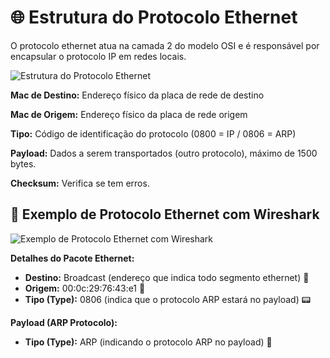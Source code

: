 # 🌐 Estrutura do Protocolo Ethernet 
O protocolo ethernet atua na camada 2 do modelo OSI e é responsável por
encapsular o protocolo IP em redes locais.

![Estrutura do Protocolo Ethernet](https://github.com/Dudarng/HackS-ntese/blob/main/Análise%20de%20Rede/Assets/Protocolo%20Ethernet/EstruturaEthernet.png)

**Mac de Destino:** Endereço físico da placa de rede de destino

**Mac de Origem:** Endereço físico da placa de rede origem

**Tipo:** Código de identificação do protocolo (0800 = IP / 0806 = ARP)

**Payload:** Dados a serem transportados (outro protocolo), máximo de 1500 bytes.

**Checksum:** Verifica se tem erros.

## 🦈 Exemplo de Protocolo Ethernet com Wireshark

![Exemplo de Protocolo Ethernet com Wireshark](https://github.com/Dudarng/HackS-ntese/blob/main/Análise%20de%20Rede/Assets/Protocolo%20Ethernet/Ex%20Ethernet%20Wireshark.png)

**Detalhes do Pacote Ethernet:**

- **Destino:** Broadcast (endereço que indica todo segmento ethernet) 📢
- **Origem:** 00:0c:29:76:43:e1 🔄
- **Tipo (Type):** 0806 (indica que o protocolo ARP estará no payload) 📟

**Payload (ARP Protocolo):**

- **Tipo (Type):** ARP (indicando o protocolo ARP no payload) 🔄

